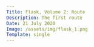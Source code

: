 ```yaml
---
Title: Flask, Volume 2: Route
Description: The first route
Date: 21 July 2020
Image: /assets/img/flask_1.png
Template: single
---
```

